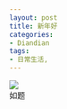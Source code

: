 ```yaml
---
layout: post
title: 新年好
categories:
- Diandian
tags:
- 日常生活, 
---
```

<img src="http://m2.img.srcdd.com/farm5/d/2012/0627/10/C9681349D8623ED8F97BE94CC0C44DD8_B500_900_300_188.JPEG" />
<br />如题